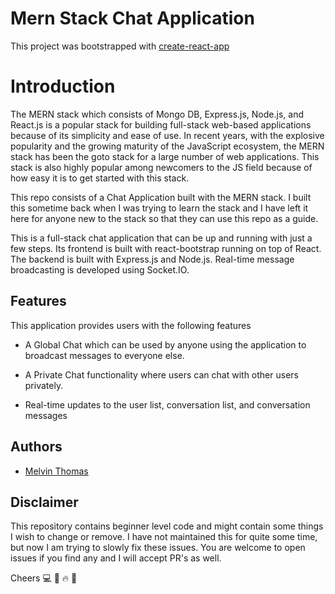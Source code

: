 
# Mern Stack Chat Application
This project was bootstrapped with [create-react-app](https://github.com/facebook/create-react-app)
 
# Introduction 
The MERN stack which consists of Mongo DB, Express.js, Node.js, and React.js is a popular stack for building full-stack web-based applications because of its simplicity and ease of use. In recent years, with the explosive popularity and the growing maturity of the JavaScript ecosystem, the MERN stack has been the goto stack for a large number of web applications. This stack is also highly popular among newcomers to the JS field because of how easy it is to get started with this stack.

This repo consists of a Chat Application built with the MERN stack. I built this sometime back when I was trying to learn the stack and I have left it here for anyone new to the stack so that they can use this repo as a guide.

This is a full-stack chat application that can be up and running with just a few steps. Its frontend is built with react-bootstrap running on top of React. The backend is built with Express.js and Node.js. Real-time message broadcasting is developed using Socket.IO.


## Features
This application provides users with the following features

- A Global Chat which can be used by anyone using the application to broadcast messages to everyone else.

- A Private Chat functionality where users can chat with other users privately.

- Real-time updates to the user list, conversation list, and conversation messages
## Authors

- [Melvin Thomas](https://github.com/Melvin154?tab=repositories)


## Disclaimer

This repository contains beginner level code and might contain some things I wish to change or remove. I have not maintained this for quite some time, but now I am trying to slowly fix these issues. You are welcome to open issues if you find any and I will accept PR's as well.


Cheers 💻 🍺 🔥 🙌
